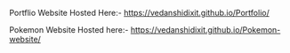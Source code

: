 Portflio Website Hosted Here:- https://vedanshidixit.github.io/Portfolio/


Pokemon Website Hosted here:- https://vedanshidixit.github.io/Pokemon-website/
